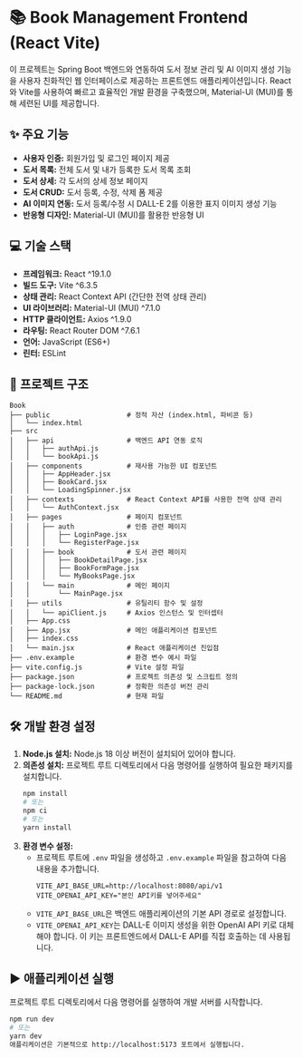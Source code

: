 # 📚 Book Management Frontend (React Vite)

이 프로젝트는 Spring Boot 백엔드와 연동하여 도서 정보 관리 및 AI 이미지 생성 기능을 사용자 친화적인 웹 인터페이스로 제공하는 프론트엔드 애플리케이션입니다. React와 Vite를 사용하여 빠르고 효율적인 개발 환경을 구축했으며, Material-UI (MUI)를 통해 세련된 UI를 제공합니다.

## ✨ 주요 기능

* **사용자 인증:** 회원가입 및 로그인 페이지 제공
* **도서 목록:** 전체 도서 및 내가 등록한 도서 목록 조회
* **도서 상세:** 각 도서의 상세 정보 페이지
* **도서 CRUD:** 도서 등록, 수정, 삭제 폼 제공
* **AI 이미지 연동:** 도서 등록/수정 시 DALL-E 2를 이용한 표지 이미지 생성 기능
* **반응형 디자인:** Material-UI (MUI)를 활용한 반응형 UI

## 💻 기술 스택

* **프레임워크:** React ^19.1.0
* **빌드 도구:** Vite ^6.3.5
* **상태 관리:** React Context API (간단한 전역 상태 관리)
* **UI 라이브러리:** Material-UI (MUI) ^7.1.0
* **HTTP 클라이언트:** Axios ^1.9.0
* **라우팅:** React Router DOM ^7.6.1
* **언어:** JavaScript (ES6+)
* **린터:** ESLint

## 📁 프로젝트 구조
```
Book
├── public                   # 정적 자산 (index.html, 파비콘 등)
│   └── index.html
├── src
│   ├── api                  # 백엔드 API 연동 로직
│   │   ├── authApi.js
│   │   └── bookApi.js
│   ├── components           # 재사용 가능한 UI 컴포넌트
│   │   ├── AppHeader.jsx
│   │   ├── BookCard.jsx
│   │   └── LoadingSpinner.jsx
│   ├── contexts             # React Context API를 사용한 전역 상태 관리
│   │   └── AuthContext.jsx
│   ├── pages                # 페이지 컴포넌트
│   │   ├── auth             # 인증 관련 페이지
│   │   │   ├── LoginPage.jsx
│   │   │   └── RegisterPage.jsx
│   │   ├── book             # 도서 관련 페이지
│   │   │   ├── BookDetailPage.jsx
│   │   │   ├── BookFormPage.jsx
│   │   │   └── MyBooksPage.jsx
│   │   └── main             # 메인 페이지
│   │       └── MainPage.jsx
│   ├── utils                # 유틸리티 함수 및 설정
│   │   └── apiClient.js     # Axios 인스턴스 및 인터셉터
│   ├── App.css
│   ├── App.jsx              # 메인 애플리케이션 컴포넌트
│   ├── index.css
│   └── main.jsx             # React 애플리케이션 진입점
├── .env.example             # 환경 변수 예시 파일
├── vite.config.js           # Vite 설정 파일
├── package.json             # 프로젝트 의존성 및 스크립트 정의
├── package-lock.json        # 정확한 의존성 버전 관리
└── README.md                # 현재 파일
```

## 🛠️ 개발 환경 설정

1.  **Node.js 설치:** Node.js 18 이상 버전이 설치되어 있어야 합니다.
2.  **의존성 설치:** 프로젝트 루트 디렉토리에서 다음 명령어를 실행하여 필요한 패키지를 설치합니다.
    ```bash
    npm install
    # 또는
    npm ci
    # 또는
    yarn install
    ```
3.  **환경 변수 설정:**
    * 프로젝트 루트에 `.env` 파일을 생성하고 `.env.example` 파일을 참고하여 다음 내용을 추가합니다.
        ```
        VITE_API_BASE_URL=http://localhost:8080/api/v1
        VITE_OPENAI_API_KEY="본인 API키를 넣어주세요"
        ```
    * `VITE_API_BASE_URL`은 백엔드 애플리케이션의 기본 API 경로로 설정합니다.
    * `VITE_OPENAI_API_KEY`는 DALL-E 이미지 생성을 위한 OpenAI API 키로 대체해야 합니다. 이 키는 프론트엔드에서 DALL-E API를 직접 호출하는 데 사용됩니다.

## ▶️ 애플리케이션 실행

프로젝트 루트 디렉토리에서 다음 명령어를 실행하여 개발 서버를 시작합니다.

```bash
npm run dev
# 또는
yarn dev
애플리케이션은 기본적으로 http://localhost:5173 포트에서 실행됩니다.